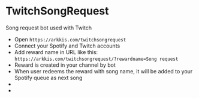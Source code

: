 # TwitchSongRequest

Song request bot used with Twitch

- Open `https://arkkis.com/twitchsongrequest`
- Connect your Spotify and Twitch accounts
- Add reward name in URL like this: `https://arkkis.com/twitchsongrequest/?rewardname=Song request`
- Reward is created in your channel by bot
- When user redeems the reward with song name, it will be added to your Spotify queue as next song
- 
- 
